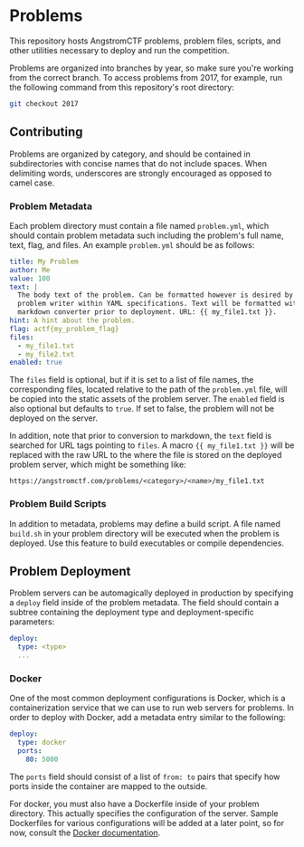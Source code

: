# Problems

This repository hosts AngstromCTF problems, problem files, scripts, and other utilities necessary to deploy and run the competition.

Problems are organized into branches by year, so make sure you're working from the correct branch. To access problems from 2017, for example, run the following command from this repository's root directory:

```bash
git checkout 2017
```

## Contributing

Problems are organized by category, and should be contained in subdirectories with concise names that do not include spaces. When delimiting words, underscores are strongly encouraged as opposed to camel case.

### Problem Metadata

Each problem directory must contain a file named `problem.yml`, which should contain problem metadata such including the problem's full name, text, flag, and files. An example `problem.yml` should be as follows:
 
```yaml
title: My Problem
author: Me
value: 100
text: |
  The body text of the problem. Can be formatted however is desired by the
  problem writer within YAML specifications. Text will be formatted with a 
  markdown converter prior to deployment. URL: {{ my_file1.txt }}.
hint: A hint about the problem.
flag: actf{my_problem_flag}
files: 
  - my_file1.txt
  - my_file2.txt
enabled: true
```

The `files` field is optional, but if it is set to a list of file names, the corresponding files, located relative to the path of the `problem.yml` file, will be copied into the static assets of the problem server. The `enabled` field is also optional but defaults to `true`. If set to false, the problem will not be deployed on the server.

In addition, note that prior to conversion to markdown, the `text` field is searched for URL tags pointing to `files`. A macro `{{ my_file1.txt }}` will be replaced with the raw URL to the where the file is stored on the deployed problem server, which might be something like:

```
https://angstromctf.com/problems/<category>/<name>/my_file1.txt
```

### Problem Build Scripts

In addition to metadata, problems may define a build script. A file named `build.sh` in your problem directory will be executed when the problem is deployed. Use this feature to build executables or compile dependencies.

## Problem Deployment

Problem servers can be automagically deployed in production by specifying a `deploy` field inside of the problem metadata. The field should contain a subtree containing the deployment type and deployment-specific parameters:

```yaml
deploy:
  type: <type>
  ...
```

### Docker

One of the most common deployment configurations is Docker, which is a containerization service that we can use to run web servers for problems. In order to deploy with Docker, add a metadata entry similar to the following:

```yaml
deploy:
  type: docker
  ports: 
    80: 5000
```

The `ports` field should consist of a list of `from: to` pairs that specify how ports inside the container are mapped to the outside.

For docker, you must also have a Dockerfile inside of your problem directory. This actually specifies the configuration of the server. Sample Dockerfiles for various configurations will be added at a later point, so for now, consult the [Docker documentation](https://docs.docker.com/engine/reference/builder/).
